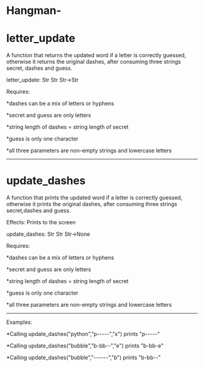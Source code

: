 # Hangman-

# letter_update 
A function that returns the updated word if a letter is correctly guessed, otherwise it returns the original dashes, 
after consuming three strings secret, dashes and guess.

letter_update: Str Str Str->Str

Requires:

*dashes can be a mix of letters or hyphens

*secret and guess are only letters

*string length of dashes = string length of secret

*guess is only one character

*all three parameters are non-empty strings and lowercase letters
___________________________________________________________________________________________________________________________________
 
# update_dashes 
A function that prints the updated word if a letter is correctly guessed, otherwise it prints the original dashes, 
after consuming three strings secret,dashes and guess.
    
Effects: Prints to the screen 
    
update_dashes: Str Str Str->None

Requires:

*dashes can be a mix of letters or hyphens

*secret and guess are only letters

*string length of dashes = string length of secret

*guess is only one character

*all three parameters are non-empty strings and lowercase letters
____________________________________________________________________________________________________________________________________    

Examples:

*Calling update_dashes("python","p-----","x") prints "p-----"

*Calling update_dashes("bubble","b-bb--","e") prints "b-bb-e"

*Calling update_dashes("bubble","------","b") prints "b-bb--"
 
